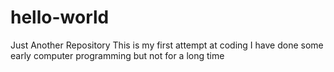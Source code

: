 # hello-world
Just Another Repository
This is my first attempt at coding
I have done some early computer programming but not for a long time
